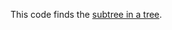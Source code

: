 
This code finds the [subtree in a tree](http://stackoverflow.com/questions/1017821/find-whether-a-tree-is-a-subtree-of-other/36363098#36363098). 
